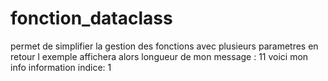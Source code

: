 # fonction_dataclass
permet de simplifier la gestion des fonctions avec plusieurs parametres en retour
l exemple affichera alors
longueur de mon message : 11
voici mon info  information indice: 1
